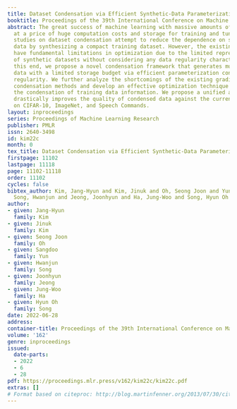 ```yaml
---
title: Dataset Condensation via Efficient Synthetic-Data Parameterization
booktitle: Proceedings of the 39th International Conference on Machine Learning
abstract: The great success of machine learning with massive amounts of data comes
  at a price of huge computation costs and storage for training and tuning. Recent
  studies on dataset condensation attempt to reduce the dependence on such massive
  data by synthesizing a compact training dataset. However, the existing approaches
  have fundamental limitations in optimization due to the limited representability
  of synthetic datasets without considering any data regularity characteristics. To
  this end, we propose a novel condensation framework that generates multiple synthetic
  data with a limited storage budget via efficient parameterization considering data
  regularity. We further analyze the shortcomings of the existing gradient matching-based
  condensation methods and develop an effective optimization technique for improving
  the condensation of training data information. We propose a unified algorithm that
  drastically improves the quality of condensed data against the current state-of-the-art
  on CIFAR-10, ImageNet, and Speech Commands.
layout: inproceedings
series: Proceedings of Machine Learning Research
publisher: PMLR
issn: 2640-3498
id: kim22c
month: 0
tex_title: Dataset Condensation via Efficient Synthetic-Data Parameterization
firstpage: 11102
lastpage: 11118
page: 11102-11118
order: 11102
cycles: false
bibtex_author: Kim, Jang-Hyun and Kim, Jinuk and Oh, Seong Joon and Yun, Sangdoo and
  Song, Hwanjun and Jeong, Joonhyun and Ha, Jung-Woo and Song, Hyun Oh
author:
- given: Jang-Hyun
  family: Kim
- given: Jinuk
  family: Kim
- given: Seong Joon
  family: Oh
- given: Sangdoo
  family: Yun
- given: Hwanjun
  family: Song
- given: Joonhyun
  family: Jeong
- given: Jung-Woo
  family: Ha
- given: Hyun Oh
  family: Song
date: 2022-06-28
address:
container-title: Proceedings of the 39th International Conference on Machine Learning
volume: '162'
genre: inproceedings
issued:
  date-parts:
  - 2022
  - 6
  - 28
pdf: https://proceedings.mlr.press/v162/kim22c/kim22c.pdf
extras: []
# Format based on citeproc: http://blog.martinfenner.org/2013/07/30/citeproc-yaml-for-bibliographies/
---
```

